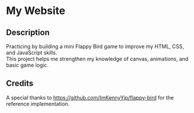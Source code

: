 # My Website

## Description
Practicing by building a mini Flappy Bird game to improve my HTML, CSS, and JavaScript skills.  
This project helps me strengthen my knowledge of canvas, animations, and basic game logic.

## Credits
A special thanks to https://github.com/ImKennyYip/flappy-bird for the reference implementation.
